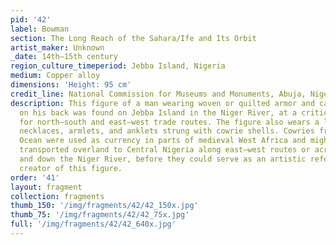 ```yaml
---
pid: '42'
label: Bowman
section: The Long Reach of the Sahara/Ife and Its Orbit
artist_maker: Unknown
_date: 14th–15th century
region_culture_timeperiod: Jebba Island, Nigeria
medium: Copper alloy
dimensions: 'Height: 95 cm'
credit_line: National Commission for Museums and Monuments, Abuja, Nigeria, 79.R19
description: This figure of a man wearing woven or quilted armor and carrying a quiver
  on his back was found on Jebba Island in the Niger River, at a critical juncture
  for north–south and east–west trade routes. The figure also wears a large medallion,
  necklaces, armlets, and anklets strung with cowrie shells. Cowries from the Indian
  Ocean were used as currency in parts of medieval West Africa and might have been
  transported overland to Central Nigeria along east–west routes or across the Sahara
  and down the Niger River, before they could serve as an artistic reference for the
  creator of this figure.
order: '41'
layout: fragment
collection: fragments
thumb_150: '/img/fragments/42/42_150x.jpg'
thumb_75: '/img/fragments/42/42_75x.jpg'
full: '/img/fragments/42/42_640x.jpg'
---
```

